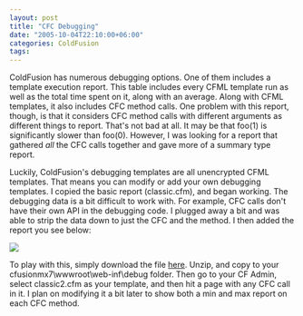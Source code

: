 ```yaml
---
layout: post
title: "CFC Debugging"
date: "2005-10-04T22:10:00+06:00"
categories: ColdFusion 
tags: 
---
```


ColdFusion has numerous debugging options. One of them includes a template execution report. This table includes every CFML template run as well as the total time spent on it, along with an average. Along with CFML templates, it also includes CFC method calls. One problem with this report, though, is that it considers CFC method calls with different arguments as different things to report. That's not bad at all. It may be that foo(1) is significantly slower than foo(0). However, I was looking for a report that gathered <i>all</i> the CFC calls together and gave more of a summary type report.

Luckily, ColdFusion's debugging templates are all unencrypted CFML templates. That means you can modify or add your own debugging templates. I copied the basic report (classic.cfm), and began working. The debugging data is a bit difficult to work with. For example, CFC calls don't have their own API in the debugging code. I plugged away a bit and was able to strip the data down to just the CFC and the method. I then added the report you see below:

<img src="http://ray.camdenfamily.com/images/cfcdata.jpg">

To play with this, simply download the file <a href="http://ray.camdenfamily.com/downloads/classic2.zip">here</a>. Unzip, and copy to your cfusionmx7\wwwroot\web-inf\debug folder. Then go to your CF Admin, select classic2.cfm as your template, and then hit a page with any CFC call in it. I plan on modifying it a bit later to show both a min and max report on each CFC method.